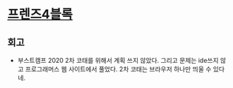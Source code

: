 
# [프렌즈4블록](https://programmers.co.kr/learn/courses/30/lessons/17679)

## 회고

- 부스트캠프 2020 2차 코태를 위해서 계획 쓰지 않았다. 그리고 문제는 ide쓰지 않고 프로그래머스 웹 사이트에서 풀었다. 2차 코태는 브라우저 하나만 띄울 수 있다네.